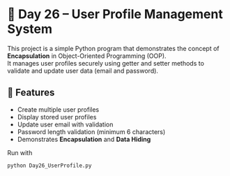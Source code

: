 # 🔐 Day 26 – User Profile Management System

This project is a simple Python program that demonstrates the concept of **Encapsulation** in Object-Oriented Programming (OOP).  
It manages user profiles securely using getter and setter methods to validate and update user data (email and password).

## 📘 Features
- Create multiple user profiles  
- Display stored user profiles  
- Update user email with validation  
- Password length validation (minimum 6 characters)  
- Demonstrates **Encapsulation** and **Data Hiding**

Run with
   ```bash
   python Day26_UserProfile.py
